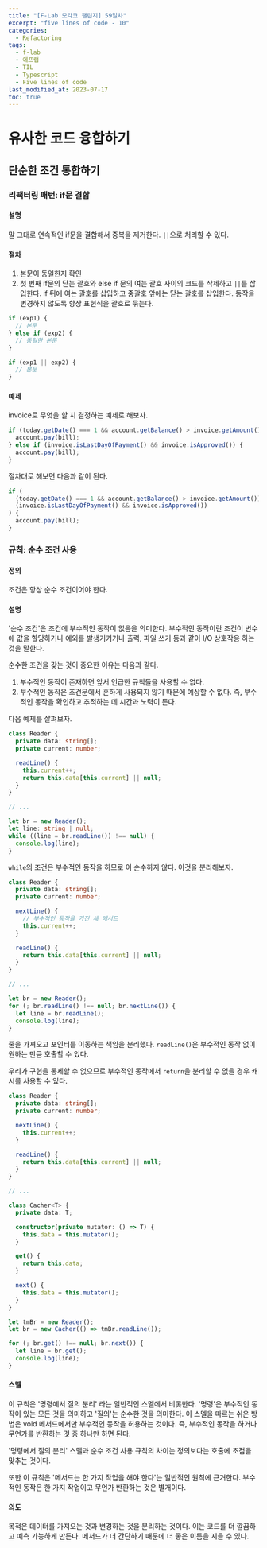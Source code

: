 ```yaml
---
title: "[F-Lab 모각코 챌린지] 59일차"
excerpt: "five lines of code - 10"
categories:
  - Refactoring
tags:
  - f-lab
  - 에프랩
  - TIL
  - Typescript
  - Five lines of code
last_modified_at: 2023-07-17
toc: true
---
```


# 유사한 코드 융합하기

## 단순한 조건 통합하기

### 리팩터링 패턴: if문 결합

#### 설명

말 그대로 연속적인 if문을 결합해서 중복을 제거한다. `||`으로 처리할 수 있다.

#### 절차

1. 본문이 동일한지 확인
2. 첫 번째 if문의 닫는 괄호와 else if 문의 여는 괄호 사이의 코드를 삭제하고 `||`를 삽입한다. if 뒤에 여는 괄호를 삽입하고 중괄호 앞에는 닫는 괄호를 삽입한다. 동작을 변경하지 않도록 항상 표현식을 괄호로 묶는다.

```typescript
if (exp1) {
  // 본문
} else if (exp2) {
  // 동일한 본문
}
```

```typescript
if (exp1 || exp2) {
  // 본문
}
```

#### 예제

invoice로 무엇을 할 지 결정하는 예제로 해보자.

```typescript
if (today.getDate() === 1 && account.getBalance() > invoice.getAmount()) {
  account.pay(bill);
} else if (invoice.isLastDayOfPayment() && invoice.isApproved()) {
  account.pay(bill);
}
```

절차대로 해보면 다음과 같이 된다.

```typescript
if (
  (today.getDate() === 1 && account.getBalance() > invoice.getAmount()) ||
  (invoice.isLastDayOfPayment() && invoice.isApproved())
) {
  account.pay(bill);
}
```

### 규칙: 순수 조건 사용

#### 정의

조건은 항상 순수 조건이어야 한다.

#### 설명

'순수 조건'은 조건에 부수적인 동작이 없음을 의미한다. 부수적인 동작이란 조건이 변수에 값을 할당하거나 예외를 발생기키거나 출력, 파일 쓰기 등과 같이 I/O 상호작용 하는 것을 말한다.

순수한 조건을 갖는 것이 중요한 이유는 다음과 같다.

1. 부수적인 동작이 존재하면 앞서 언급한 규칙들을 사용할 수 없다.
2. 부수적인 동작은 조건문에서 흔하게 사용되지 않기 때문에 예상할 수 없다. 즉, 부수적인 동작을 확인하고 추적하는 데 시간과 노력이 든다.

다음 예제를 살펴보자.

```typescript
class Reader {
  private data: string[];
  private current: number;

  readLine() {
    this.current++;
    return this.data[this.current] || null;
  }
}

// ...

let br = new Reader();
let line: string | null;
while ((line = br.readLine()) !== null) {
  console.log(line);
}
```

`while`의 조건은 부수적인 동작을 하므로 이 순수하지 않다. 이것을 분리해보자.

```typescript
class Reader {
  private data: string[];
  private current: number;

  nextLine() {
    // 부수적인 동작을 가진 새 메서드
    this.current++;
  }

  readLine() {
    return this.data[this.current] || null;
  }
}

// ...

let br = new Reader();
for (; br.readLine() !== null; br.nextLine()) {
  let line = br.readLine();
  console.log(line);
}
```

줄을 가져오고 포인터를 이동하는 책임을 분리했다. `readLine()`은 부수적인 동작 없이 원하는 만큼 호출할 수 있다.

우리가 구현을 통제할 수 없으므로 부수적인 동작에서 `return`을 분리할 수 없을 경우 캐시를 사용할 수 있다.

```typescript
class Reader {
  private data: string[];
  private current: number;

  nextLine() {
    this.current++;
  }

  readLine() {
    return this.data[this.current] || null;
  }
}

// ...

class Cacher<T> {
  private data: T;

  constructor(private mutator: () => T) {
    this.data = this.mutator();
  }

  get() {
    return this.data;
  }

  next() {
    this.data = this.mutator();
  }
}

let tmBr = new Reader();
let br = new Cacher(() => tmBr.readLine());

for (; br.get() !== null; br.next()) {
  let line = br.get();
  console.log(line);
}
```

#### 스멜

이 규칙은 '명령에서 질의 분리' 라는 일반적인 스멜에서 비롯한다. '명령'은 부수적인 동작이 있는 모든 것을 의미하고 '질의'는 순수한 것을 의미한다. 이 스멜을 따르는 쉬운 방법은 void 메서드에서만 부수적인 동작을 허용하는 것이다. 즉, 부수적인 동작을 하거나 무언가를 반환하는 것 중 하나만 하면 된다.

'명령에서 질의 분리' 스멜과 순수 조건 사용 규칙의 차이는 정의보다는 호출에 초점을 맞추는 것이다.

또한 이 규칙은 '메서드는 한 가지 작업을 해야 한다'는 일반적인 원칙에 근거한다. 부수적인 동작은 한 가지 작업이고 무언가 반환하는 것은 별개이다.

#### 의도

목적은 데이터를 가져오는 것과 변경하는 것을 분리하는 것이다. 이는 코드를 더 깔끔하고 예측 가능하게 만든다. 메서드가 더 간단하기 때문에 더 좋은 이름을 지을 수 있다.
